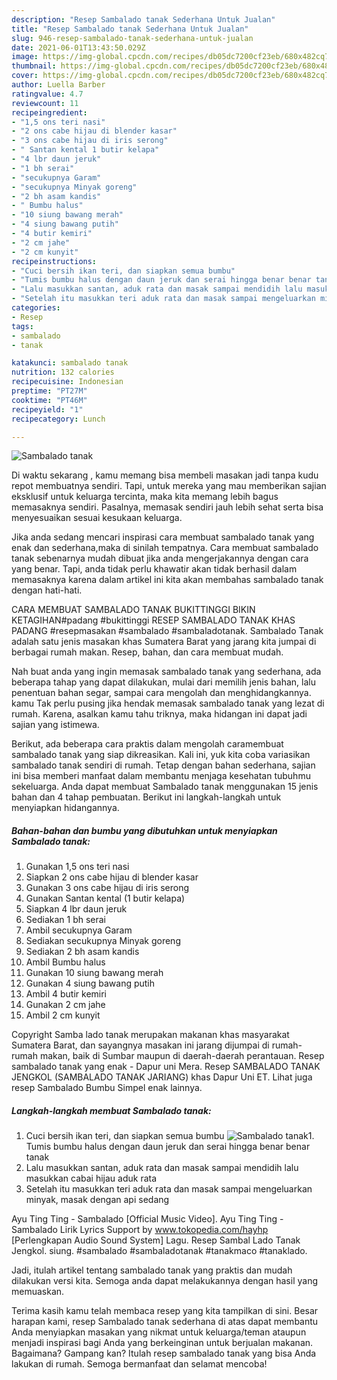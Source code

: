 ```yaml
---
description: "Resep Sambalado tanak Sederhana Untuk Jualan"
title: "Resep Sambalado tanak Sederhana Untuk Jualan"
slug: 946-resep-sambalado-tanak-sederhana-untuk-jualan
date: 2021-06-01T13:43:50.029Z
image: https://img-global.cpcdn.com/recipes/db05dc7200cf23eb/680x482cq70/sambalado-tanak-foto-resep-utama.jpg
thumbnail: https://img-global.cpcdn.com/recipes/db05dc7200cf23eb/680x482cq70/sambalado-tanak-foto-resep-utama.jpg
cover: https://img-global.cpcdn.com/recipes/db05dc7200cf23eb/680x482cq70/sambalado-tanak-foto-resep-utama.jpg
author: Luella Barber
ratingvalue: 4.7
reviewcount: 11
recipeingredient:
- "1,5 ons teri nasi"
- "2 ons cabe hijau di blender kasar"
- "3 ons cabe hijau di iris serong"
- " Santan kental 1 butir kelapa"
- "4 lbr daun jeruk"
- "1 bh serai"
- "secukupnya Garam"
- "secukupnya Minyak goreng"
- "2 bh asam kandis"
- " Bumbu halus"
- "10 siung bawang merah"
- "4 siung bawang putih"
- "4 butir kemiri"
- "2 cm jahe"
- "2 cm kunyit"
recipeinstructions:
- "Cuci bersih ikan teri, dan siapkan semua bumbu"
- "Tumis bumbu halus dengan daun jeruk dan serai hingga benar benar tanak"
- "Lalu masukkan santan, aduk rata dan masak sampai mendidih lalu masukkan cabai hijau aduk rata"
- "Setelah itu masukkan teri aduk rata dan masak sampai mengeluarkan minyak, masak dengan api sedang"
categories:
- Resep
tags:
- sambalado
- tanak

katakunci: sambalado tanak 
nutrition: 132 calories
recipecuisine: Indonesian
preptime: "PT27M"
cooktime: "PT46M"
recipeyield: "1"
recipecategory: Lunch

---
```



![Sambalado tanak](https://img-global.cpcdn.com/recipes/db05dc7200cf23eb/680x482cq70/sambalado-tanak-foto-resep-utama.jpg)

Di waktu  sekarang , kamu memang bisa membeli masakan jadi tanpa kudu repot membuatnya sendiri. Tapi, untuk mereka yang mau memberikan sajian eksklusif untuk keluarga tercinta, maka kita memang lebih bagus memasaknya sendiri. Pasalnya, memasak sendiri jauh lebih sehat serta bisa menyesuaikan sesuai kesukaan keluarga.

Jika anda sedang mencari inspirasi cara membuat sambalado tanak yang enak dan sederhana,maka di sinilah tempatnya. Cara membuat sambalado tanak  sebenarnya mudah dibuat jika anda mengerjakannya dengan cara yang benar. Tapi, anda tidak perlu khawatir akan tidak berhasil dalam memasaknya 
karena dalam artikel ini kita akan membahas sambalado tanak dengan hati-hati.  

CARA MEMBUAT SAMBALADO TANAK BUKITTINGGI BIKIN KETAGIHAN#padang #bukittinggi RESEP SAMBALADO TANAK KHAS PADANG #resepmasakan #sambalado #sambaladotanak. Sambalado Tanak adalah satu jenis masakan khas Sumatera Barat yang jarang kita jumpai di berbagai rumah makan. Resep, bahan, dan cara membuat mudah.

Nah buat anda yang ingin memasak sambalado tanak yang sederhana, ada beberapa tahap yang dapat dilakukan, mulai dari memilih jenis bahan, lalu penentuan bahan segar, sampai cara mengolah dan menghidangkannya. kamu Tak perlu pusing jika hendak memasak sambalado tanak yang lezat di rumah. Karena, asalkan kamu  tahu triknya, maka hidangan ini dapat jadi sajian yang istimewa.

Berikut, ada beberapa cara praktis  dalam mengolah caramembuat sambalado tanak yang siap dikreasikan. Kali ini, yuk kita coba variasikan sambalado tanak sendiri di rumah. Tetap dengan bahan sederhana, sajian ini bisa memberi manfaat dalam membantu menjaga kesehatan tubuhmu sekeluarga. Anda dapat membuat Sambalado tanak menggunakan 15 jenis bahan dan 4 tahap pembuatan. Berikut ini langkah-langkah untuk menyiapkan hidangannya.

<!--inarticleads1-->

##### Bahan-bahan dan bumbu yang dibutuhkan untuk menyiapkan Sambalado tanak:

1. Gunakan 1,5 ons teri nasi
1. Siapkan 2 ons cabe hijau di blender kasar
1. Gunakan 3 ons cabe hijau di iris serong
1. Gunakan  Santan kental (1 butir kelapa)
1. Siapkan 4 lbr daun jeruk
1. Sediakan 1 bh serai
1. Ambil secukupnya Garam
1. Sediakan secukupnya Minyak goreng
1. Sediakan 2 bh asam kandis
1. Ambil  Bumbu halus
1. Gunakan 10 siung bawang merah
1. Gunakan 4 siung bawang putih
1. Ambil 4 butir kemiri
1. Gunakan 2 cm jahe
1. Ambil 2 cm kunyit


Copyright Samba lado tanak merupakan makanan khas masyarakat Sumatera Barat, dan sayangnya masakan ini jarang dijumpai di rumah-rumah makan, baik di Sumbar maupun di daerah-daerah perantauan. Resep sambalado tanak yang enak - Dapur uni Mera. Resep SAMBALADO TANAK JENGKOL (SAMBALADO TANAK JARIANG) khas Dapur Uni ET. Lihat juga resep Sambalado Bumbu Simpel enak lainnya. 

<!--inarticleads2-->

##### Langkah-langkah membuat Sambalado tanak:

1. Cuci bersih ikan teri, dan siapkan semua bumbu
<img src="https://img-global.cpcdn.com/steps/8f8940806720859a/160x128cq70/sambalado-tanak-langkah-memasak-1-foto.jpg" alt="Sambalado tanak">1. Tumis bumbu halus dengan daun jeruk dan serai hingga benar benar tanak
1. Lalu masukkan santan, aduk rata dan masak sampai mendidih lalu masukkan cabai hijau aduk rata
1. Setelah itu masukkan teri aduk rata dan masak sampai mengeluarkan minyak, masak dengan api sedang


Ayu Ting Ting - Sambalado [Official Music Video]. Ayu Ting Ting - Sambalado Lirik Lyrics Support by www.tokopedia.com/hayhp [Perlengkapan Audio Sound System] Lagu. Resep Sambal Lado Tanak Jengkol. siung. #sambalado #sambaladotanak #tanakmaco #tanaklado. 

Jadi, itulah artikel tentang  sambalado tanak  yang praktis dan mudah dilakukan versi kita. Semoga anda dapat melakukannya dengan hasil yang memuaskan. 

Terima kasih kamu telah membaca resep yang kita tampilkan di sini. Besar harapan kami, resep  Sambalado tanak sederhana di atas dapat membantu Anda menyiapkan masakan yang nikmat untuk keluarga/teman ataupun menjadi inspirasi bagi Anda yang berkeinginan untuk berjualan makanan. Bagaimana? Gampang kan? Itulah resep sambalado tanak yang bisa Anda lakukan di rumah. Semoga bermanfaat dan selamat mencoba!

